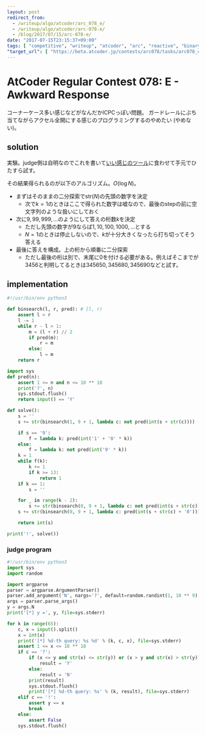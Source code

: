 ```yaml
---
layout: post
redirect_from:
  - /writeup/algo/atcoder/arc_078_e/
  - /writeup/algo/atcoder/arc-078-e/
  - /blog/2017/07/15/arc-078-e/
date: "2017-07-15T23:15:37+09:00"
tags: [ "competitive", "writeup", "atcoder", "arc", "reactive", "binary-search" ]
"target_url": [ "https://beta.atcoder.jp/contests/arc078/tasks/arc078_c" ]
---
```


# AtCoder Regular Contest 078: E - Awkward Response

コーナーケース多い感じなどがなんだかICPCっぽい問題。
ガードレールにぶち当てながらアクセル全開にする感じのプログラミングするのやめたい (やめない)。

## solution

実験。judge側は自明なのでこれを書いて[いい感じのツール](https://github.com/kmyk/online-judge-tools)に食わせて手元でひたすら試す。

その結果得られるのが以下のアルゴリズム。$O(\log N)$。

-   まずはそのままの二分探索で$\mathrm{str}(N)$の先頭の数字を決定
    -   次で$k = 1$のときはここで得られた数字は嘘なので、最後のstepの前に空文字列のような扱いにしておく
-   次に$9, 99, 999, \dots$のようにして答えの桁数$k$を決定
    -   ただし先頭の数字が$9$ならば$1, 10, 100, 1000, \dots$とする
    -   $N = 1$のときは停止しないので、$k$が十分大きくなったら打ち切ってそう答える
-   最後に答えを構成。上の桁から順番に二分探索
    -   ただし最後の桁は別で、末尾に$0$を付ける必要がある。例えばそこまでが$3456$と判明してるときは$345650, 345680, 345690$などと試す。

## implementation

``` python
#!/usr/bin/env python3

def binsearch(l, r, pred): # [l, r)
    assert l < r
    l -= 1
    while r - l > 1:
        m = (l + r) // 2
        if pred(m):
            r = m
        else:
            l = m
    return r

import sys
def pred(n):
    assert 1 <= n and n <= 10 ** 18
    print('?', n)
    sys.stdout.flush()
    return input() == 'Y'

def solve():
    s = ''
    s += str(binsearch(1, 9 + 1, lambda c: not pred(int(s + str(c)))) - 1)

    if s == '9':
        f = lambda k: pred(int('1' + '0' * k))
    else:
        f = lambda k: not pred(int('9' * k))
    k = 1
    while f(k):
        k += 1
        if k >= 13:
            return 1
    if k == 1:
        s = ''

    for _ in range(k - 2):
        s += str(binsearch(0, 9 + 1, lambda c: not pred(int(s + str(c)))) - 1)
    s += str(binsearch(0, 9 + 1, lambda c: pred(int(s + str(c) + '0'))))

    return int(s)

print('!', solve())
```

### judge program

``` python
#!/usr/bin/env python3
import sys
import random

import argparse
parser = argparse.ArgumentParser()
parser.add_argument('N', nargs='?', default=random.randint(1, 10 ** 9), type=int)
args = parser.parse_args()
y = args.N
print('[*] y =', y, file=sys.stderr)

for k in range(65):
    c, x = input().split()
    x = int(x)
    print('[*] %d-th query: %s %d' % (k, c, x), file=sys.stderr)
    assert 1 <= x <= 10 ** 18
    if c == '?':
        if (x <= y and str(x) <= str(y)) or (x > y and str(x) > str(y)):
            result = 'Y'
        else:
            result = 'N'
        print(result)
        sys.stdout.flush()
        print('[*] %d-th query: %s' % (k, result), file=sys.stderr)
    elif c == '!':
        assert y == x
        break
    else:
        assert False
    sys.stdout.flush()
```
